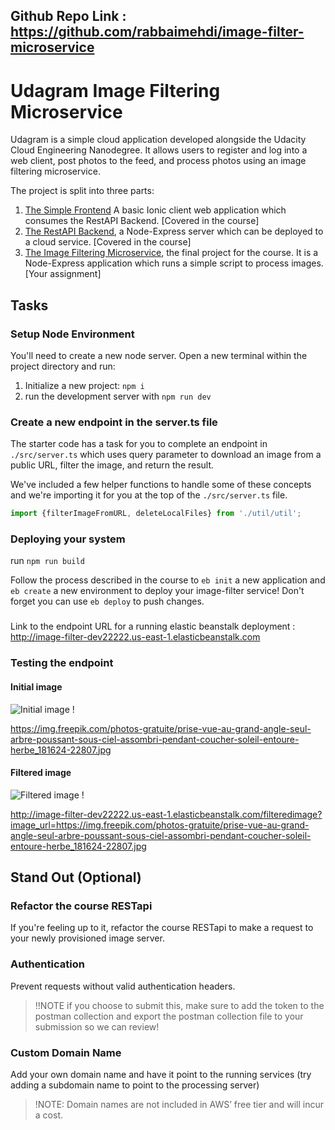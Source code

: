 ## Github Repo Link : <https://github.com/rabbaimehdi/image-filter-microservice>
# Udagram Image Filtering Microservice

Udagram is a simple cloud application developed alongside the Udacity Cloud Engineering Nanodegree. It allows users to register and log into a web client, post photos to the feed, and process photos using an image filtering microservice.

The project is split into three parts:
1. [The Simple Frontend](https://github.com/udacity/cloud-developer/tree/master/course-02/exercises/udacity-c2-frontend)
A basic Ionic client web application which consumes the RestAPI Backend. [Covered in the course]
2. [The RestAPI Backend](https://github.com/udacity/cloud-developer/tree/master/course-02/exercises/udacity-c2-restapi), a Node-Express server which can be deployed to a cloud service. [Covered in the course]
3. [The Image Filtering Microservice](https://github.com/udacity/cloud-developer/tree/master/course-02/project/image-filter-starter-code), the final project for the course. It is a Node-Express application which runs a simple script to process images. [Your assignment]

## Tasks

### Setup Node Environment

You'll need to create a new node server. Open a new terminal within the project directory and run:

1. Initialize a new project: `npm i`
2. run the development server with `npm run dev`

### Create a new endpoint in the server.ts file

The starter code has a task for you to complete an endpoint in `./src/server.ts` which uses query parameter to download an image from a public URL, filter the image, and return the result.

We've included a few helper functions to handle some of these concepts and we're importing it for you at the top of the `./src/server.ts`  file.

```typescript
import {filterImageFromURL, deleteLocalFiles} from './util/util';
```

### Deploying your system
run `npm run build`

Follow the process described in the course to `eb init` a new application and `eb create` a new environment to deploy your image-filter service! Don't forget you can use `eb deploy` to push changes.

### 
Link to the endpoint URL for a running elastic beanstalk deployment :
<http://image-filter-dev22222.us-east-1.elasticbeanstalk.com>

### Testing the endpoint
#### Initial image

![Initial image !](https://img.freepik.com/photos-gratuite/prise-vue-au-grand-angle-seul-arbre-poussant-sous-ciel-assombri-pendant-coucher-soleil-entoure-herbe_181624-22807.jpg)

<https://img.freepik.com/photos-gratuite/prise-vue-au-grand-angle-seul-arbre-poussant-sous-ciel-assombri-pendant-coucher-soleil-entoure-herbe_181624-22807.jpg>
#### Filtered image

![Filtered image !](http://image-filter-dev22222.us-east-1.elasticbeanstalk.com/filteredimage?image_url=https://img.freepik.com/photos-gratuite/prise-vue-au-grand-angle-seul-arbre-poussant-sous-ciel-assombri-pendant-coucher-soleil-entoure-herbe_181624-22807.jpg)

<http://image-filter-dev22222.us-east-1.elasticbeanstalk.com/filteredimage?image_url=https://img.freepik.com/photos-gratuite/prise-vue-au-grand-angle-seul-arbre-poussant-sous-ciel-assombri-pendant-coucher-soleil-entoure-herbe_181624-22807.jpg>
## Stand Out (Optional)

### Refactor the course RESTapi

If you're feeling up to it, refactor the course RESTapi to make a request to your newly provisioned image server.

### Authentication

Prevent requests without valid authentication headers.
> !!NOTE if you choose to submit this, make sure to add the token to the postman collection and export the postman collection file to your submission so we can review!

### Custom Domain Name

Add your own domain name and have it point to the running services (try adding a subdomain name to point to the processing server)
> !NOTE: Domain names are not included in AWS’ free tier and will incur a cost.

